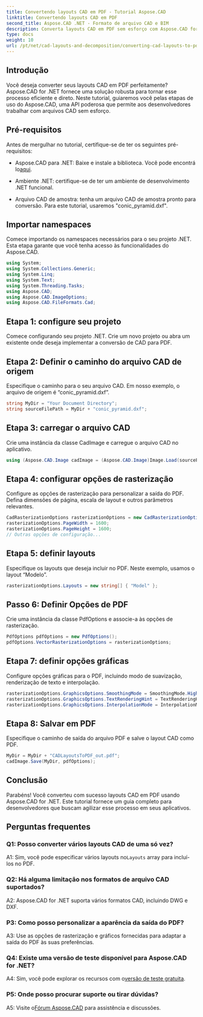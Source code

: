 ```yaml
---
title: Convertendo layouts CAD em PDF - Tutorial Aspose.CAD
linktitle: Convertendo layouts CAD em PDF
second_title: Aspose.CAD .NET - Formato de arquivo CAD e BIM
description: Converta layouts CAD em PDF sem esforço com Aspose.CAD for .NET. Siga nosso guia passo a passo para uma integração perfeita.
type: docs
weight: 10
url: /pt/net/cad-layouts-and-decomposition/converting-cad-layouts-to-pdf/
---
```

## Introdução

Você deseja converter seus layouts CAD em PDF perfeitamente? Aspose.CAD for .NET fornece uma solução robusta para tornar esse processo eficiente e direto. Neste tutorial, guiaremos você pelas etapas de uso do Aspose.CAD, uma API poderosa que permite aos desenvolvedores trabalhar com arquivos CAD sem esforço.

## Pré-requisitos

Antes de mergulhar no tutorial, certifique-se de ter os seguintes pré-requisitos:

-  Aspose.CAD para .NET: Baixe e instale a biblioteca. Você pode encontrá lo[aqui](https://releases.aspose.com/cad/net/).

- Ambiente .NET: certifique-se de ter um ambiente de desenvolvimento .NET funcional.

- Arquivo CAD de amostra: tenha um arquivo CAD de amostra pronto para conversão. Para este tutorial, usaremos "conic_pyramid.dxf".

## Importar namespaces

Comece importando os namespaces necessários para o seu projeto .NET. Esta etapa garante que você tenha acesso às funcionalidades do Aspose.CAD.

```csharp
using System;
using System.Collections.Generic;
using System.Linq;
using System.Text;
using System.Threading.Tasks;
using Aspose.CAD;
using Aspose.CAD.ImageOptions;
using Aspose.CAD.FileFormats.Cad;
```

## Etapa 1: configure seu projeto

Comece configurando seu projeto .NET. Crie um novo projeto ou abra um existente onde deseja implementar a conversão de CAD para PDF.

## Etapa 2: Definir o caminho do arquivo CAD de origem

Especifique o caminho para o seu arquivo CAD. Em nosso exemplo, o arquivo de origem é “conic_pyramid.dxf”.

```csharp
string MyDir = "Your Document Directory";
string sourceFilePath = MyDir + "conic_pyramid.dxf";
```

## Etapa 3: carregar o arquivo CAD

Crie uma instância da classe CadImage e carregue o arquivo CAD no aplicativo.

```csharp
using (Aspose.CAD.Image cadImage = (Aspose.CAD.Image)Image.Load(sourceFilePath))
```

## Etapa 4: configurar opções de rasterização

Configure as opções de rasterização para personalizar a saída do PDF. Defina dimensões de página, escala de layout e outros parâmetros relevantes.

```csharp
CadRasterizationOptions rasterizationOptions = new CadRasterizationOptions();
rasterizationOptions.PageWidth = 1600;
rasterizationOptions.PageHeight = 1600;
// Outras opções de configuração...
```

## Etapa 5: definir layouts

Especifique os layouts que deseja incluir no PDF. Neste exemplo, usamos o layout “Modelo”.

```csharp
rasterizationOptions.Layouts = new string[] { "Model" };
```

## Passo 6: Definir Opções de PDF

Crie uma instância da classe PdfOptions e associe-a às opções de rasterização.

```csharp
PdfOptions pdfOptions = new PdfOptions();
pdfOptions.VectorRasterizationOptions = rasterizationOptions;
```

## Etapa 7: definir opções gráficas

Configure opções gráficas para o PDF, incluindo modo de suavização, renderização de texto e interpolação.

```csharp
rasterizationOptions.GraphicsOptions.SmoothingMode = SmoothingMode.HighQuality;
rasterizationOptions.GraphicsOptions.TextRenderingHint = TextRenderingHint.AntiAliasGridFit;
rasterizationOptions.GraphicsOptions.InterpolationMode = InterpolationMode.HighQualityBicubic;
```

## Etapa 8: Salvar em PDF

Especifique o caminho de saída do arquivo PDF e salve o layout CAD como PDF.

```csharp
MyDir = MyDir + "CADLayoutsToPDF_out.pdf";
cadImage.Save(MyDir, pdfOptions);
```

## Conclusão

Parabéns! Você converteu com sucesso layouts CAD em PDF usando Aspose.CAD for .NET. Este tutorial fornece um guia completo para desenvolvedores que buscam agilizar esse processo em seus aplicativos.

## Perguntas frequentes

### Q1: Posso converter vários layouts CAD de uma só vez?

 A1: Sim, você pode especificar vários layouts no`Layouts` array para incluí-los no PDF.

### Q2: Há alguma limitação nos formatos de arquivo CAD suportados?

A2: Aspose.CAD for .NET suporta vários formatos CAD, incluindo DWG e DXF.

### P3: Como posso personalizar a aparência da saída do PDF?

A3: Use as opções de rasterização e gráficos fornecidas para adaptar a saída do PDF às suas preferências.

### Q4: Existe uma versão de teste disponível para Aspose.CAD for .NET?

 A4: Sim, você pode explorar os recursos com o[versão de teste gratuita](https://releases.aspose.com/).

### P5: Onde posso procurar suporte ou tirar dúvidas?

A5: Visite o[Fórum Aspose.CAD](https://forum.aspose.com/c/cad/19) para assistência e discussões.